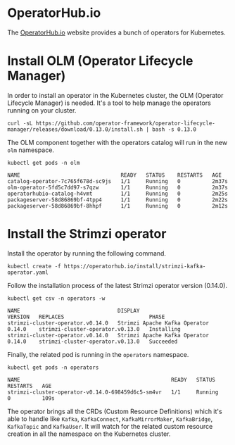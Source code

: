 # OperatorHub.io

The [OperatorHub.io](https://operatorhub.io/) website provides a bunch of operators for Kubernetes.

# Install OLM (Operator Lifecycle Manager)

In order to install an operator in the Kubernetes cluster, the OLM (Operator Lifecycle Manager) is needed.
It's a tool to help manage the operators running on your cluster.

```shell
curl -sL https://github.com/operator-framework/operator-lifecycle-manager/releases/download/0.13.0/install.sh | bash -s 0.13.0
```

The OLM component together with the operators catalog will run in the new `olm` namespace.

```shell
kubectl get pods -n olm

NAME                                READY   STATUS    RESTARTS   AGE
catalog-operator-7c765f678d-sc9js   1/1     Running   0          2m37s
olm-operator-5fd5c7dd97-s7qzw       1/1     Running   0          2m37s
operatorhubio-catalog-h4vmt         1/1     Running   0          2m25s
packageserver-58d86869bf-4tpp4      1/1     Running   0          2m22s
packageserver-58d86869bf-8hhpf      1/1     Running   0          2m12s
```

# Install the Strimzi operator

Install the operator by running the following command.

```shell
kubectl create -f https://operatorhub.io/install/strimzi-kafka-operator.yaml
```

Follow the installation process of the latest Strimzi operator version (0.14.0).

```shell
kubectl get csv -n operators -w

NAME                               DISPLAY                         VERSION   REPLACES                           PHASE
strimzi-cluster-operator.v0.14.0   Strimzi Apache Kafka Operator   0.14.0    strimzi-cluster-operator.v0.13.0   Installing
strimzi-cluster-operator.v0.14.0   Strimzi Apache Kafka Operator   0.14.0    strimzi-cluster-operator.v0.13.0   Succeeded
```

Finally, the related pod is running in the `operators` namespace.

```shell
kubectl get pods -n operators

NAME                                                READY   STATUS    RESTARTS   AGE
strimzi-cluster-operator-v0.14.0-698459d6c5-sm4vr   1/1     Running   0          109s
```

The operator brings all the CRDs (Custom Resource Definitions) which it's able to handle like `Kafka`, `KafkaConnect`, `KafkaMirrorMaker`, `KafkaBridge`, `KafkaTopic` and `KafkaUser`. It will watch for the related custom resource creation in all the namespace on the Kubernetes cluster.